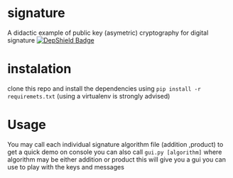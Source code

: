 # signature
A didactic example of public key (asymetric) cryptography for digital signature 
[![DepShield Badge](https://depshield.sonatype.org/badges/mexcoder/signature/depshield.svg)](https://depshield.github.io)

# instalation
clone this repo and install the dependencies using `pip install -r requiremets.txt` (using a virtualenv is strongly advised)

# Usage
You may call each individual signature algorithm file (addition ,product) to get a quick demo on console
you can also call `gui.py [algorithm]` where algorithm may be either addition or product this will give you a gui you can use to play with the keys and messages
